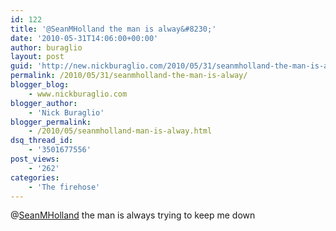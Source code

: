 ```yaml
---
id: 122
title: '@SeanMHolland the man is alway&#8230;'
date: '2010-05-31T14:06:00+00:00'
author: buraglio
layout: post
guid: 'http://new.nickburaglio.com/2010/05/31/seanmholland-the-man-is-alway/'
permalink: /2010/05/31/seanmholland-the-man-is-alway/
blogger_blog:
    - www.nickburaglio.com
blogger_author:
    - 'Nick Buraglio'
blogger_permalink:
    - /2010/05/seanmholland-man-is-alway.html
dsq_thread_id:
    - '3501677556'
post_views:
    - '262'
categories:
    - 'The firehose'
---
```


@[SeanMHolland](http://twitter.com/SeanMHolland) the man is always trying to keep me down